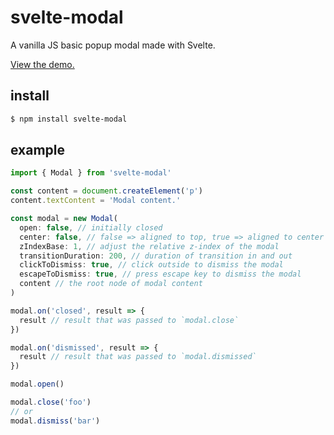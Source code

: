 # svelte-modal

A vanilla JS basic popup modal made with Svelte.

[View the demo.](https://m59peacemaker.github.io/svelte-modal/)

## install

```sh
$ npm install svelte-modal
```

## example

```js
import { Modal } from 'svelte-modal'

const content = document.createElement('p')
content.textContent = 'Modal content.'

const modal = new Modal(
  open: false, // initially closed
  center: false, // false => aligned to top, true => aligned to center
  zIndexBase: 1, // adjust the relative z-index of the modal
  transitionDuration: 200, // duration of transition in and out
  clickToDismiss: true, // click outside to dismiss the modal
  escapeToDismiss: true, // press escape key to dismiss the modal
  content // the root node of modal content
)

modal.on('closed', result => {
  result // result that was passed to `modal.close`
})

modal.on('dismissed', result => {
  result // result that was passed to `modal.dismissed`
})

modal.open()

modal.close('foo')
// or
modal.dismiss('bar')
```
